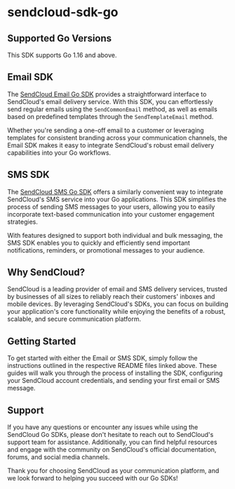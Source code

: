 # sendcloud-sdk-go

## Supported Go Versions  

This SDK supports Go 1.16 and above.

## Email SDK

The [SendCloud Email Go SDK](https://github.com/sendcloud2013/sendcloud-sdk-go/blob/main/email/README.md) provides a straightforward interface to SendCloud's email delivery service. With this SDK, you can effortlessly send regular emails using the `SendCommonEmail` method, as well as emails based on predefined templates through the `SendTemplateEmail` method.

Whether you're sending a one-off email to a customer or leveraging templates for consistent branding across your communication channels, the Email SDK makes it easy to integrate SendCloud's robust email delivery capabilities into your Go workflows.

## SMS SDK

The [SendCloud SMS Go SDK](https://github.com/sendcloud2013/sendcloud-sdk-go/blob/main/sms/README.md) offers a similarly convenient way to integrate SendCloud's SMS service into your Go applications. This SDK simplifies the process of sending SMS messages to your users, allowing you to easily incorporate text-based communication into your customer engagement strategies.

With features designed to support both individual and bulk messaging, the SMS SDK enables you to quickly and efficiently send important notifications, reminders, or promotional messages to your audience.

## Why SendCloud?

SendCloud is a leading provider of email and SMS delivery services, trusted by businesses of all sizes to reliably reach their customers' inboxes and mobile devices. By leveraging SendCloud's SDKs, you can focus on building your application's core functionality while enjoying the benefits of a robust, scalable, and secure communication platform.

## Getting Started

To get started with either the Email or SMS SDK, simply follow the instructions outlined in the respective README files linked above. These guides will walk you through the process of installing the SDK, configuring your SendCloud account credentials, and sending your first email or SMS message.

## Support

If you have any questions or encounter any issues while using the SendCloud Go SDKs, please don't hesitate to reach out to SendCloud's support team for assistance. Additionally, you can find helpful resources and engage with the community on SendCloud's official documentation, forums, and social media channels.

Thank you for choosing SendCloud as your communication platform, and we look forward to helping you succeed with our Go SDKs!
